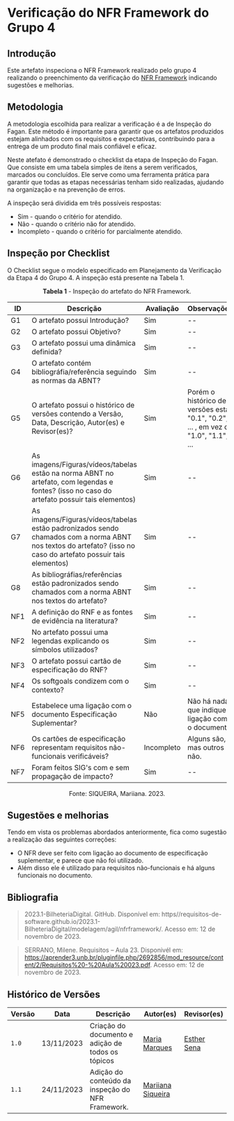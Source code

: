 # Verificação do NFR Framework do Grupo 4

## Introdução

Este artefato inspeciona o NFR Framework realizado pelo grupo 4 realizando o preenchimento da verificação do [NFR Framework](https://github.com/Requisitos-de-Software/2023.2-e-Titulo/blob/main/docs/modelagem/agil/nfr.md) indicando sugestões e melhorias. 

## Metodologia

A metodologia escolhida para realizar a verificação é a de Inspeção do Fagan. Este método é importante para garantir que os artefatos produzidos estejam alinhados com os requisitos e expectativas, contribuindo para a entrega de um produto final mais confiável e eficaz. 

Neste atefato é demonstrado o checklist da etapa de Inspeção do Fagan. Que consiste em uma tabela simples de itens a serem verificados, marcados ou concluídos. Ele serve como uma ferramenta prática para garantir que todas as etapas necessárias tenham sido realizadas, ajudando na organização e na prevenção de erros.

A inspeção será dividida em três possíveis respostas:
  * Sim - quando o critério for atendido.
  * Não - quando o critério não for atendido.
  * Incompleto - quando o critério for parcialmente atendido.

## Inspeção por Checklist

O Checklist segue o modelo especificado em Planejamento da Verificação da Etapa 4 do Grupo 4. A inspeção está presente na Tabela 1.

<center>

**Tabela 1** - Inspeção do artefato do NFR Framework.

| ID | Descrição | Avaliação | Observações |
| ---| -------- | --------- | ------------ |
| G1  | O artefato possui Introdução? | Sim | -- |
| G2  | O artefato possui Objetivo? | Sim | -- |
| G3  | O artefato possui uma dinâmica definida? | Sim | -- |
| G4  | O artefato contém bibliográfia/referência seguindo as normas da ABNT? | Sim | -- |
| G5  | O artefato possui o histórico de versões contendo a Versão, Data, Descrição, Autor(es) e Revisor(es)? | Sim | Porém o histórico de versões está "0.1", "0.2", ... , em vez de "1.0", "1.1", ...  |
| G6  | As imagens/Figuras/vídeos/tabelas estão na norma ABNT no artefato, com legendas e fontes? (isso no caso do artefato possuir tais elementos) | Sim | -- |
| G7  | As imagens/Figuras/vídeos/tabelas estão padronizados sendo chamados com a norma ABNT nos textos do artefato? (isso no caso do artefato possuir tais elementos) | Sim | -- |
| G8  | As bibliográfias/referências estão padronizados sendo chamados com a norma ABNT nos textos do artefato? | Sim | -- |
| NF1 | A definição do RNF e as fontes de evidência na literatura? | Sim | -- |
| NF2 | No artefato possui uma legendas explicando os símbolos utilizados? | Sim | -- |
| NF3 | O artefato possui cartão de especificação do RNF? | Sim | -- |
| NF4 | Os softgoals condizem com o contexto? | Sim | -- |
| NF5 | Estabelece uma ligação com o documento Especificação Suplementar? | Não | Não há nada que indique a ligação com o documento. |
| NF6 | Os cartões de especificação representam requisitos não-funcionais verificáveis? | Incompleto | Alguns são, mas outros não. |
| NF7 | Foram feitos SIG's com e sem propagação de impacto? | Sim | -- |

Fonte: SIQUEIRA, Mariiana. 2023.

</center>

## Sugestões e melhorias

Tendo em vista os problemas abordados anteriormente, fica como sugestão a realização das seguintes correções:

  - O NFR deve ser feito com ligação ao documento de especificação suplementar, e parece que não foi utilizado.
  - Além disso ele é utilizado para requisitos não-funcionais e há alguns funcionais no documento.

## Bibliografia

> 2023.1-BilheteriaDigital. GitHub. Disponível em: https//requisitos-de-software.github.io/2023.1-BilheteriaDigital/modelagem/agil/nfrframework/.  Acesso em: 12 de novembro de 2023.

> SERRANO, Milene. Requisitos – Aula 23. Disponivél em: https://aprender3.unb.br/pluginfile.php/2692856/mod_resource/content/2/Requisitos%20-%20Aula%20023.pdf. Acesso em: 12 de novembro de 2023.

## Histórico de Versões

| Versão | Data       | Descrição   | Autor(es)   | Revisor(es) |
| ------ | ---------- | ----------- | ------------ | ---------- |
| `1.0`  | 13/11/2023 | Criação do documento e adição de todos os tópicos | [Maria Marques](https://github.com/EduardaSMarques) | [Esther Sena](https://github.com/esmsena) |
| `1.1`  | 24/11/2023 | Adição do conteúdo da inspeção do NFR Framework. | [Mariiana Siqueira](https://github.com/Maryyscreuza) |  |
